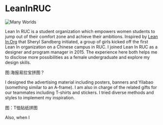 # LeanInRUC

![Many Worlds](../../images/art/many_worlds-1.jpg "Many Worlds")

Lean In RUC is a student organization which empowers women students to jump out of their comfort zone and achieve their ambitions. Inspired by [Lean In.Org](https://leanin.org) that Sheryl Sandberg initiated, a group of girls kicked off the first Lean In organization on a Chinese campus in RUC. I joined Lean In RUC as a designer and program manager in 2015. The experience here both helps me to disclose more possibilities as a female undergraduate and explore my design skills.

图:海报易拉宝拼图？

I designed the advertising material including posters, banners and Yilabao (something similar to an A-frame). I am also in charge of the related gifts for our teammates including T-shirts and stickers. I tried diverse methods and styles to implement my inspiration.

图：T恤贴纸拼图

Also, when I 

